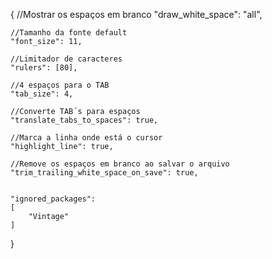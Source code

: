 {
    //Mostrar os espaços em branco
    "draw_white_space": "all",

    //Tamanho da fonte default
    "font_size": 11,

    //Limitador de caracteres
    "rulers": [80],

    //4 espaços para o TAB
    "tab_size": 4,

    //Converte TAB´s para espaços
    "translate_tabs_to_spaces": true,

    //Marca a linha onde está o cursor
    "highlight_line": true,

    //Remove os espaços em branco ao salvar o arquivo
    "trim_trailing_white_space_on_save": true,


    "ignored_packages":
    [
        "Vintage"
    ]
}